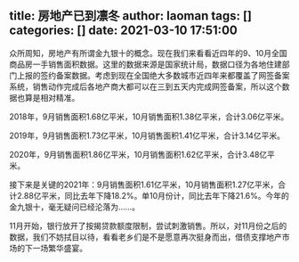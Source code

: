 title: 房地产已到凛冬
author: laoman
tags: []
categories: []
date: 2021-03-10 17:51:00
---
众所周知，房地产有所谓金九银十的概念。现在我们来看看近四年的9、10月全国商品房一手销售面积数据。这里的数据来源是国家统计局，数据口径为各地住建部门上报的签约备案数据。考虑到现在全国绝大多数城市近四年来都覆盖了网签备案系统，销售动作完成后各地产商大都可以在三到五天内完成网签备案，所以这个数据也算是相对精准。



2018年，9月销售面积1.68亿平米，10月销售面积1.38亿平米，合计3.06亿平米。

2019年，9月销售面积1.73亿平米，10月销售面积1.41亿平米，合计3.14亿平米。

2020年，9月销售面积1.86亿平米，10月销售面积1.62亿平米，合计3.48亿平米。

接下来是关键的2021年：9月销售面积1.61亿平米，10月销售面积1.27亿平米，合计2.88亿平米，同比去年下降18.2%。单10月份计，同比去年下降21.6%。今年的金九银十，毫无疑问已经沦落为……。



11月开始，银行放开了按揭贷款额度限制，尝试刺激销售。所以，对11月份之后的数据，我们不妨拭目以待，看看老乡们是不是愿意再次挺身而出，借债支撑地产市场的下一场繁华盛宴。